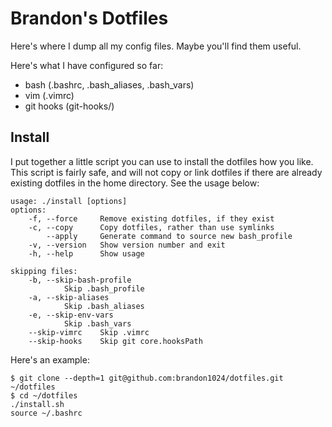 # Brandon's Dotfiles
Here's where I dump all my config files. Maybe you'll find them useful.

Here's what I have configured so far:
- bash (.bashrc, .bash_aliases, .bash_vars)
- vim (.vimrc)
- git hooks (git-hooks/)

## Install
I put together a little script you can use to install the dotfiles how you like. This script is fairly safe, and will not copy or link dotfiles if there are already existing dotfiles in the home directory. See the usage below:
```
usage: ./install [options]
options:
	-f, --force     Remove existing dotfiles, if they exist
	-c, --copy      Copy dotfiles, rather than use symlinks
	    --apply     Generate command to source new bash_profile
	-v, --version   Show version number and exit
	-h, --help      Show usage

skipping files:
	-b, --skip-bash-profile
			Skip .bash_profile
	-a, --skip-aliases
			Skip .bash_aliases
	-e, --skip-env-vars
			Skip .bash_vars
	--skip-vimrc	Skip .vimrc
	--skip-hooks	Skip git core.hooksPath
```

Here's an example:
```
$ git clone --depth=1 git@github.com:brandon1024/dotfiles.git ~/dotfiles
$ cd ~/dotfiles
./install.sh
source ~/.bashrc
```
